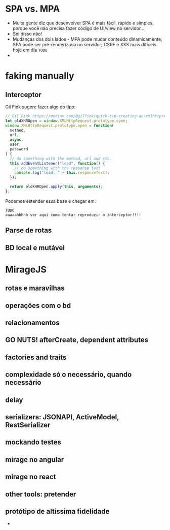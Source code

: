 # SPA vs. MPA

- Muita gente diz que desenvolver SPA é mais fácil, rápido e simples, porque você não precisa fazer código de UI/view no servidor...
- Sei disso não!
- Mudanças dos dois lados - MPA pode mudar conteúdo dinamicamente; SPA pode ser pré-renderizada no servidor; CSRF e XSS mais difíceis hoje em dia `TODO`
-

# faking manually

## Interceptor

Gil Fink sugere fazer algo do tipo:

```javascript
// Gil Fink https://medium.com/@gilfink/quick-tip-creating-an-xmlhttprequest-interceptor-1da23cf90b76
let oldXHROpen = window.XMLHttpRequest.prototype.open;
window.XMLHttpRequest.prototype.open = function(
  method,
  url,
  async,
  user,
  password
) {
  // do something with the method, url and etc.
  this.addEventListener("load", function() {
    // do something with the response text
    console.log("load: " + this.responseText);
  });

  return oldXHROpen.apply(this, arguments);
};
```

Podemos estender essa base e chegar em:

```
TODO
aaaaahhhhh ver aqui como tentar reproduzir o interceptor!!!!
```

## Parse de rotas

## BD local e mutável

# MirageJS

## rotas e maravilhas

## operações com o bd

## relacionamentos

## GO NUTS! afterCreate, dependent attributes

## factories and traits

## complexidade só o necessário, quando necessário

## delay

## serializers: JSONAPI, ActiveModel, RestSerializer

## mockando testes

## mirage no angular

## mirage no react

## other tools: pretender

## protótipo de altíssima fidelidade

-
